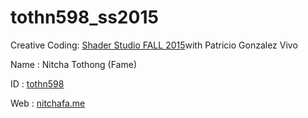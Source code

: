 # tothn598_ss2015
Creative Coding: [Shader Studio FALL 2015](https://github.com/patriciogonzalezvivo/ss2015)with Patricio Gonzalez Vivo

Name : Nitcha Tothong (Fame)

ID : [tothn598](mailto:tothn598@newschool.edu)

Web : [nitchafa.me](nitchafa.me)

